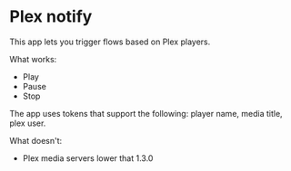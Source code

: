 # Plex notify

This app lets you trigger flows based on Plex players.

What works:

* Play
* Pause
* Stop

The app uses tokens that support the following: player name, media title, plex user.

What doesn't:

* Plex media servers lower that 1.3.0
